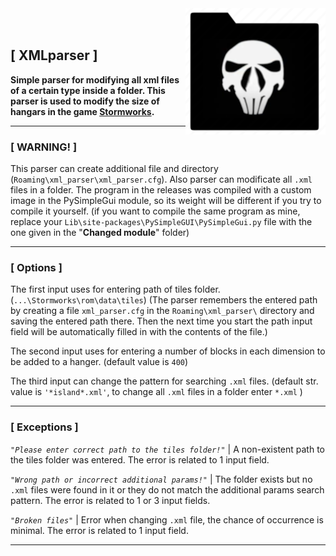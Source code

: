 <img src="./images/logom2.png" alt="Logo of the project" align="right">
<br/><br/>

## **[ XMLparser ]**
**Simple parser for modifying all xml files of a certain type inside a folder.
This parser is used to modify the size of hangars in the game [Stormworks](https://store.steampowered.com/app/573090/Stormworks_Build_and_Rescue/).**

---

### **[ WARNING! ]**
This parser can create additional file and directory (```Roaming\xml_parser\xml_parser.cfg```).
Also parser can modificate all ```.xml``` files in a folder.
The program in the releases was compiled with a custom image in the PySimpleGui module, so its weight will be different if you try to compile it yourself. 
(if you want to compile the same program as mine, replace your ```Lib\site-packages\PySimpleGUI\PySimpleGui.py``` file with the one given in the "**Changed module**" folder)

---

### **[ Options ]**
The first input uses for entering path of tiles folder. (```...\Stormworks\rom\data\tiles```)
(The parser remembers the entered path by creating a file ```xml_parser.cfg``` in the ```Roaming\xml_parser\``` directory
and saving the entered path there. Then the next time you start the path input field will be automatically filled in with the contents of the file.)

The second input uses for entering a number of blocks in each dimension to be added to a hanger. (default value is ```400```)

The third input can change the pattern for searching ```.xml``` files. (default str. value is ``` '*island*.xml' ```, to change all ```.xml``` files in a folder enter ```*.xml``` )

---

### **[ Exceptions ]**
*```"Please enter correct path to the tiles folder!"```* | A non-existent path to the tiles folder was entered. The error is related to 1 input field.

*```"Wrong path or incorrect additional params!"```* | The folder exists but no ```.xml``` files were found in it or they do not match the additional params search pattern. The error is related to 1 or 3 input fields.

*```"Broken files"```* | Error when changing ```.xml``` file, the chance of occurrence is minimal. The error is related to 1 input field.

---
